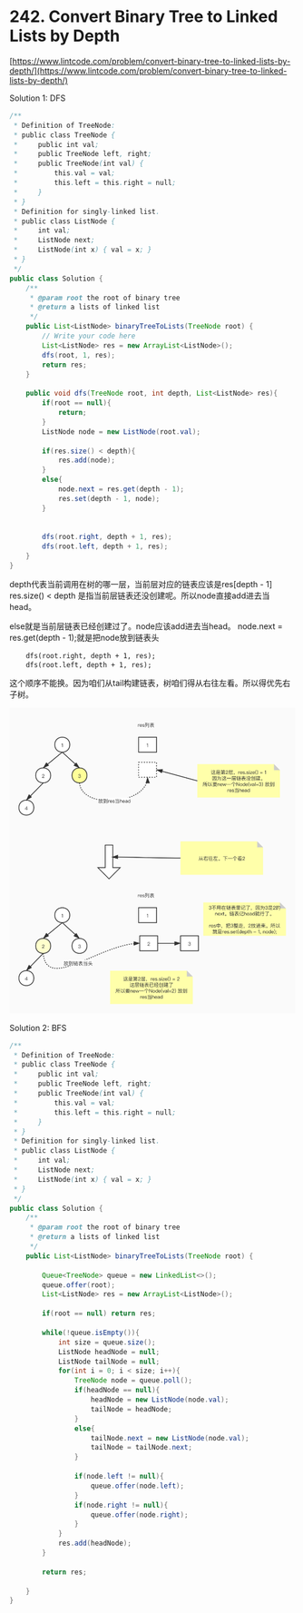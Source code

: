 # 242. Convert Binary Tree to Linked Lists by Depth

[https://www.lintcode.com/problem/convert-binary-tree-to-linked-lists-by-depth/](https://www.lintcode.com/problem/convert-binary-tree-to-linked-lists-by-depth/)  


Solution 1: DFS

```java
/**
 * Definition of TreeNode:
 * public class TreeNode {
 *     public int val;
 *     public TreeNode left, right;
 *     public TreeNode(int val) {
 *         this.val = val;
 *         this.left = this.right = null;
 *     }
 * }
 * Definition for singly-linked list.
 * public class ListNode {
 *     int val;
 *     ListNode next;
 *     ListNode(int x) { val = x; }
 * }
 */
public class Solution {
    /**
     * @param root the root of binary tree
     * @return a lists of linked list
     */
    public List<ListNode> binaryTreeToLists(TreeNode root) {
        // Write your code here
        List<ListNode> res = new ArrayList<ListNode>();
        dfs(root, 1, res);
        return res;
    }

    public void dfs(TreeNode root, int depth, List<ListNode> res){
        if(root == null){
            return;
        }
        ListNode node = new ListNode(root.val);

        if(res.size() < depth){
            res.add(node);
        }
        else{
            node.next = res.get(depth - 1);
            res.set(depth - 1, node);
        }


        dfs(root.right, depth + 1, res);
        dfs(root.left, depth + 1, res);
    }
}
```

depth代表当前调用在树的哪一层，当前层对应的链表应该是res\[depth - 1\] res.size\(\) &lt; depth 是指当前层链表还没创建呢。所以node直接add进去当head。

else就是当前层链表已经创建过了。node应该add进去当head。 node.next = res.get\(depth - 1\);就是把node放到链表头  
  


```text
    dfs(root.right, depth + 1, res);
    dfs(root.left, depth + 1, res);
```

这个顺序不能换。因为咱们从tail构建链表，树咱们得从右往左看。所以得优先右子树。

![](../.gitbook/assets/image%20%286%29.png)



  
Solution 2: BFS

```java
/**
 * Definition of TreeNode:
 * public class TreeNode {
 *     public int val;
 *     public TreeNode left, right;
 *     public TreeNode(int val) {
 *         this.val = val;
 *         this.left = this.right = null;
 *     }
 * }
 * Definition for singly-linked list.
 * public class ListNode {
 *     int val;
 *     ListNode next;
 *     ListNode(int x) { val = x; }
 * }
 */
public class Solution {
    /**
     * @param root the root of binary tree
     * @return a lists of linked list
     */
    public List<ListNode> binaryTreeToLists(TreeNode root) {

        Queue<TreeNode> queue = new LinkedList<>();
        queue.offer(root);
        List<ListNode> res = new ArrayList<ListNode>();

        if(root == null) return res;

        while(!queue.isEmpty()){
            int size = queue.size();
            ListNode headNode = null;
            ListNode tailNode = null;
            for(int i = 0; i < size; i++){
                TreeNode node = queue.poll();
                if(headNode == null){
                    headNode = new ListNode(node.val);
                    tailNode = headNode;
                }
                else{
                    tailNode.next = new ListNode(node.val);
                    tailNode = tailNode.next;
                }

                if(node.left != null){
                    queue.offer(node.left);
                }
                if(node.right != null){
                    queue.offer(node.right);
                }
            }
            res.add(headNode);
        }

        return res;
        
    }
}
```

